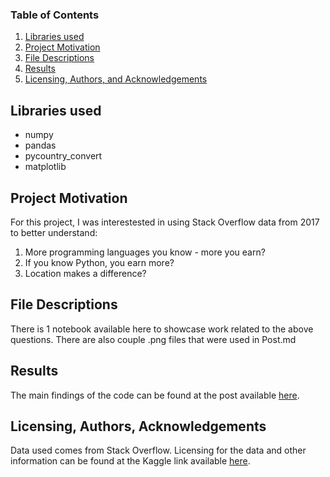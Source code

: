 ### Table of Contents

1. [Libraries used](#Libraries)
2. [Project Motivation](#motivation)
3. [File Descriptions](#files)
4. [Results](#results)
5. [Licensing, Authors, and Acknowledgements](#licensing)

## Libraries used <a name="Libraries"></a>

- numpy
- pandas
- pycountry_convert
- matplotlib

## Project Motivation<a name="motivation"></a>

For this project, I was interestested in using Stack Overflow data from 2017 to better understand:

1. More programming languages you know - more you earn?
2. If you know Python, you earn more?
3. Location makes a difference?


## File Descriptions <a name="files"></a>

There is 1 notebook available here to showcase work related to the above questions.
There are also couple .png files that were used in Post.md

## Results<a name="results"></a>

The main findings of the code can be found at the post available [here](https://github.com/ewelinaLG/Udacity/blob/main/Post.md).

## Licensing, Authors, Acknowledgements<a name="licensing"></a>

Data used comes from Stack Overflow. Licensing for the data and other information can be found at the Kaggle link available [here](https://www.kaggle.com/stackoverflow/so-survey-2017/data). 
